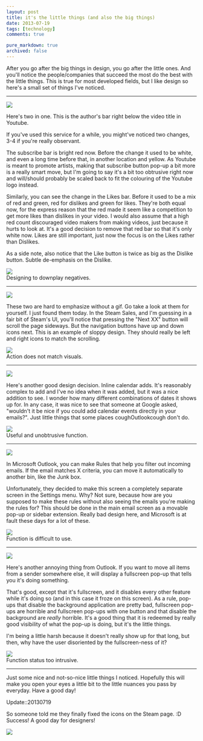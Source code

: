 ```yaml
---
layout: post
title: it's the little things (and also the big things)
date: 2013-07-19
tags: [technology]
comments: true

pure_markdown: true
archived: false
---
```


After you go after the big things in design, you go after the little ones. And you'll notice the people/companies that succeed the most do the best with the little things. This is true for most developed fields, but I like design so here's a small set of things I've noticed.

<hr class="line">
<div class="center">
  <a href="http://i.imgur.com/RxYejHJ.png" title="Like bar" rel="littlethings" class="fancybox">
    <img src="http://i.imgur.com/RxYejHJ.png" class="scale-with-grid">
  </a>
</div>

Here's two in one. This is the author's bar right below the video title in Youtube.

If you've used this service for a while, you might've noticed two changes, 3-4 if you're really observant.

The subscribe bar is bright red now. Before the change it used to be white, and even a long time before that, in another location and yellow. As Youtube is meant to promote artists, making that subscribe button pop-up a bit more is a really smart move, but I'm going to say it's a bit too obtrusive right now and will/should probably be scaled back to fit the colouring of the Youtube logo instead.

Similarly, you can see the change in the Likes bar. Before it used to be a mix of red and green, red for dislikes and green for likes. They're both equal now, for the express reason that the red made it seem like a competition to get more likes than dislikes in your video. I would also assume that a high red count discouraged video makers from making videos, just because it hurts to look at. It's a good decision to remove that red bar so that it's only white now. Likes are still important, just now the focus is on the Likes rather than Dislikes.

As a side note, also notice that the Like button is twice as big as the Dislike button. Subtle de-emphasis on the Dislike.

<div class="center"> <img src="http://i.imgur.com/XEx4kpf.png" class="scale-with-grid"> <br/>
Designing to downplay negatives.
</div>

<hr class="line">
<div class="center">
  <a href="http://i.imgur.com/cYmnxfi.png" title="Steam Sales" rel="littlethings" class="fancybox">
    <img src="http://i.imgur.com/cYmnxfi.png" class="scale-with-grid">
  </a>
</div>

These two are hard to emphasize without a gif. Go take a look at them for yourself. I just found them today. In the Steam Sales, and I'm guessing in a fair bit of Steam's UI, you'll notice that pressing the "Next XX" button will scroll the page sideways. But the navigation buttons have up and down icons next. This is an example of sloppy design. They should really be left and right icons to match the scrolling.

<div class="center"> <img src="http://i.imgur.com/YtWcgtI.png" class="scale-with-grid"> <br/>
Action does not match visuals. </div>

<hr class="line">
<div class="center">
  <a href="http://i.imgur.com/CHWU65j.png" title="Steam Sales" rel="littlethings" class="fancybox">
    <img src="http://i.imgur.com/CHWU65j.png" class="scale-with-grid">
  </a>
</div>

Here's another good design decision. Inline calendar adds. It's reasonably complex to add and I've no idea when it was added, but it was a nice addition to see. I wonder how many different combinations of dates it shows up for. In any case, it was nice to see that someone at Google asked, "wouldn't it be nice if you could add calendar events directly in your emails?". Just little things that some places coughOutlookcough don't do.

<div class="center"> <img src="http://i.imgur.com/XEx4kpf.png" class="scale-with-grid"> <br/>
Useful and unobtrusive function.
</div>

<hr class="line">
<div class="center">
  <a href="http://i.imgur.com/s0jAvD2.png" title="Outlook Filters" rel="littlethings" class="fancybox">
    <img src="http://i.imgur.com/s0jAvD2.png" class="scale-with-grid">
  </a>
</div>

In Microsoft Outlook, you can make Rules that help you filter out incoming emails. If the email matches X criteria, you can move it automatically to another bin, like the Junk box.

Unfortunately, they decided to make this screen a completely separate screen in the Settings menu. Why? Not sure, because how are you supposed to make these rules without also seeing the emails you're making the rules for? This should be done in the main email screen as a movable pop-up or sidebar extension. Really bad design here, and Microsoft is at fault these days for a lot of these.

<div class="center"> <img src="http://i.imgur.com/YtWcgtI.png" class="scale-with-grid"> <br/>
Function is difficult to use.
</div>

<hr class="line">
<div class="center">
  <a href="http://i.imgur.com/hoJ989W.png" title="Outlook Move Mail" rel="littlethings" class="fancybox">
    <img src="http://i.imgur.com/hoJ989W.png" class="scale-with-grid">
  </a>
</div>

Here's another annoying thing from Outlook. If you want to move all items from a sender somewhere else, it will display a fullscreen pop-up that tells you it's doing something.

That's good, except that it's fullscreen, and it disables every other feature while it's doing so (and in this case it froze on this screen). As a rule, pop-ups that disable the background application are pretty bad, fullscreen pop-ups are horrible and fullscreen pop-ups with one button and that disable the background are *really* horrible. It's a good thing that it is redeemed by really good visibility of what the pop-up is doing, but it's the little things.

I'm being a little harsh because it doesn't really show up for that long, but then, why have the user disoriented by the fullscreen-ness of it?

<div class="center"> <img src="http://i.imgur.com/YtWcgtI.png" class="scale-with-grid"> <br/>
Function status too intrusive.
</div>

<hr class="line">
Just some nice and not-so-nice little things I noticed. Hopefully this will make you open your eyes a little bit to the little nuances you pass by everyday. Have a good day!



Update::20130719

So someone told me they finally fixed the icons on the Steam page. :D Success! A good day for designers!
<div class="center">
  <a href="http://i.imgur.com/UxnDPCW.png" title="Steam fixed it!" rel="littlethings" class="fancybox">
    <img src="http://i.imgur.com/UxnDPCW.png" class="scale-with-grid">
  </a>
</div>
